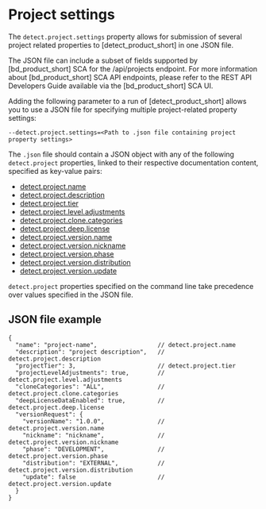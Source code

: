 # Project settings

The `detect.project.settings` property allows for submission of several project related properties to [detect_product_short] in one JSON file. 

The JSON file can include a subset of fields supported by [bd_product_short] SCA for the /api/projects endpoint. 
<note type="note">For more information about [bd_product_short] SCA API endpoints, please refer to the REST API Developers Guide available via the [bd_product_short] SCA UI.</note>

Adding the following parameter to a run of [detect_product_short] allows you to use a JSON file for specifying multiple project-related property settings:
````
--detect.project.settings=<Path to .json file containing project property settings>
````

The `.json` file should contain a JSON object with any of the following `detect.project` properties, linked to their respective documentation content, specified as key-value pairs:
* [detect.project.name](../properties/configuration/project.md#project-name)
* [detect.project.description](../properties/configuration/project.md#project-description)
* [detect.project.tier](../properties/configuration/project.md#project-tier)
* [detect.project.level.adjustments](../properties/configuration/project.md#allow-project-level-adjustments-advanced)
* [detect.project.clone.categories](../properties/configuration/project.md#clone-project-categories-advanced)
* [detect.project.deep.license](../properties/configuration/project.md#deep-license-analysis) 
* [detect.project.version.name](../properties/configuration/project.md#version-name)
* [detect.project.version.nickname](../properties/configuration/project.md#version-nickname)
* [detect.project.version.phase](../properties/configuration/project.md#version-phase)
* [detect.project.version.distribution](../properties/configuration/project.md#version-distribution-advanced)
* [detect.project.version.update](../properties/configuration/project.md#update-project-version)

<note type="important">`detect.project` properties specified on the command line take precedence over values specified in the JSON file.</note>

## JSON file example
```
{
  "name": "project-name",                 // detect.project.name
  "description": "project description",   // detect.project.description
  "projectTier": 3,                       // detect.project.tier
  "projectLevelAdjustments": true,        // detect.project.level.adjustments
  "cloneCategories": "ALL",               // detect.project.clone.categories
  "deepLicenseDataEnabled": true,         // detect.project.deep.license
  "versionRequest": {
    "versionName": "1.0.0",               // detect.project.version.name
    "nickname": "nickname",               // detect.project.version.nickname
    "phase": "DEVELOPMENT",               // detect.project.version.phase
    "distribution": "EXTERNAL",           // detect.project.version.distribution
    "update": false                       // detect.project.version.update
  }
} 
```
